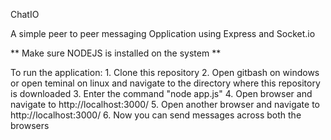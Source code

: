 ChatIO

A simple peer to peer messaging Opplication using Express and Socket.io

** Make sure NODEJS is installed on the system **

To run the application:
	1. Clone this repository
    2. Open gitbash on windows or open teminal on linux and navigate to the directory where this repository is downloaded
    3. Enter the command "node app.js"
    4. Open browser and navigate to http://localhost:3000/
    5. Open another browser and navigate to http://localhost:3000/
    6. Now you can send messages across both the browsers
